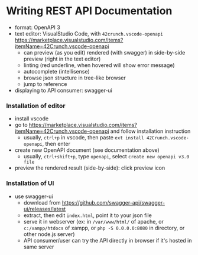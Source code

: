 # Writing REST API Documentation
- format: OpenAPI 3
- text editor: VisualStudio Code, with `42crunch.vscode-openapi` https://marketplace.visualstudio.com/items?itemName=42Crunch.vscode-openapi
  - can preview (as you edit) rendered (with swagger) in side-by-side preview (right in the text editor)
  - linting (red underline, when hovered will show error message)
  - autocomplete (intellisense)
  - browse json structure in tree-like browser
  - jump to reference
- displaying to API consumer: swagger-ui

### Installation of editor
- install vscode
- go to https://marketplace.visualstudio.com/items?itemName=42Crunch.vscode-openapi and follow installation instruction
  - usually, `ctrl+p` in vscode, then paste `ext install 42Crunch.vscode-openapi`, then enter
- create new OpenAPI document (see documentation above)
  - usually, `ctrl+shift+p`, type `openapi`, select `create new openapi v3.0 file`
- preview the rendered result (side-by-side): click preview icon

### Installation of UI
- use swagger-ui
  - download from https://github.com/swagger-api/swagger-ui/releases/latest
  - extract, then edit `index.html`, point it to your json file
  - serve it in webserver (ex: in `/var/www/html/` of apache, or `c:/xampp/htdocs` of xampp, or `php -S 0.0.0.0:8080` in directory, or other node.js server)
  - API consumer/user can try the API directly in browser if it's hosted in same server

